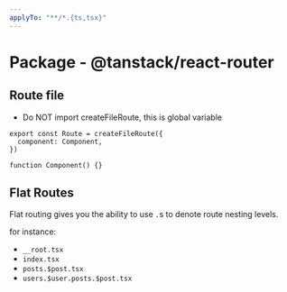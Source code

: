 ```yaml
---
applyTo: "**/*.{ts,tsx}"
---
```


# Package - @tanstack/react-router

## Route file

- Do NOT import createFileRoute, this is global variable

```tsx
export const Route = createFileRoute({
  component: Component,
})

function Component() {}
```

## Flat Routes

Flat routing gives you the ability to use `.`s to denote route nesting levels.

for instance:

- `__root.tsx`
- `index.tsx`
- `posts.$post.tsx`
- `users.$user.posts.$post.tsx`
